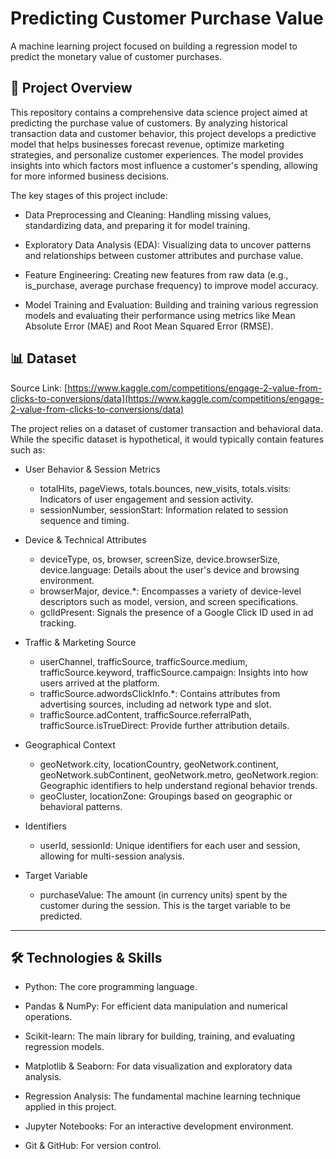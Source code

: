 # Predicting Customer Purchase Value

A machine learning project focused on building a regression model to predict the monetary value of customer purchases.

## 🌟 Project Overview

This repository contains a comprehensive data science project aimed at predicting the purchase value of customers. By analyzing historical transaction data and customer behavior, this project develops a predictive model that helps businesses forecast revenue, optimize marketing strategies, and personalize customer experiences. The model provides insights into which factors most influence a customer's spending, allowing for more informed business decisions.

The key stages of this project include:

- Data Preprocessing and Cleaning: Handling missing values, standardizing data, and preparing it for model training.

- Exploratory Data Analysis (EDA): Visualizing data to uncover patterns and relationships between customer attributes and purchase value.

- Feature Engineering: Creating new features from raw data (e.g., is_purchase, average purchase frequency) to improve model accuracy.

- Model Training and Evaluation: Building and training various regression models and evaluating their performance using metrics like Mean Absolute Error (MAE) and Root Mean Squared Error (RMSE).

## 📊 Dataset

Source Link: [https://www.kaggle.com/competitions/engage-2-value-from-clicks-to-conversions/data](https://www.kaggle.com/competitions/engage-2-value-from-clicks-to-conversions/data)

The project relies on a dataset of customer transaction and behavioral data. While the specific dataset is hypothetical, it would typically contain features such as:

- User Behavior & Session Metrics

  - totalHits, pageViews, totals.bounces, new_visits, totals.visits: Indicators of user engagement and session activity.
  - sessionNumber, sessionStart: Information related to session sequence and timing.

- Device & Technical Attributes

  - deviceType, os, browser, screenSize, device.browserSize, device.language: Details about the user's device and browsing environment.
  - browserMajor, device.*: Encompasses a variety of device-level descriptors such as model, version, and screen specifications.
  - gclIdPresent: Signals the presence of a Google Click ID used in ad tracking.

- Traffic & Marketing Source

  - userChannel, trafficSource, trafficSource.medium, trafficSource.keyword, trafficSource.campaign: Insights into how users arrived at the platform.
  - trafficSource.adwordsClickInfo.*: Contains attributes from advertising sources, including ad network type and slot.
  - trafficSource.adContent, trafficSource.referralPath, trafficSource.isTrueDirect: Provide further attribution details.

- Geographical Context

  - geoNetwork.city, locationCountry, geoNetwork.continent, geoNetwork.subContinent, geoNetwork.metro, geoNetwork.region: Geographic identifiers to help understand regional behavior trends.
  - geoCluster, locationZone: Groupings based on geographic or behavioral patterns.

- Identifiers

  - userId, sessionId: Unique identifiers for each user and session, allowing for multi-session analysis.

- Target Variable

  - purchaseValue: The amount (in currency units) spent by the customer during the session. This is the target variable to be predicted.

---

## 🛠️ Technologies & Skills

- Python: The core programming language.

- Pandas & NumPy: For efficient data manipulation and numerical operations.

- Scikit-learn: The main library for building, training, and evaluating regression models.

- Matplotlib & Seaborn: For data visualization and exploratory data analysis.

- Regression Analysis: The fundamental machine learning technique applied in this project.

- Jupyter Notebooks: For an interactive development environment.

- Git & GitHub: For version control.
